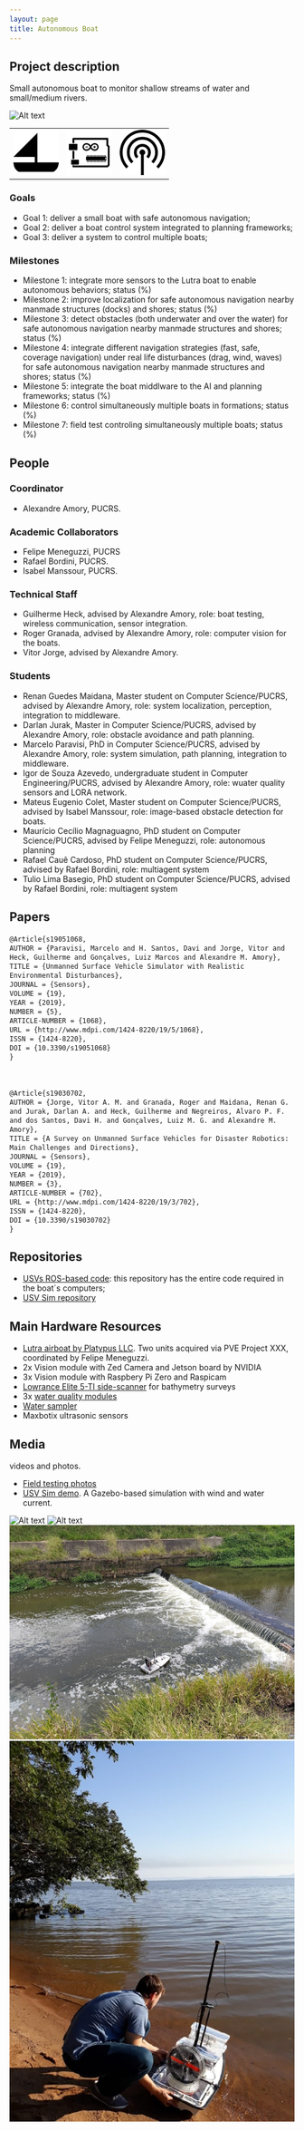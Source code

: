 ```yaml
---
layout: page
title: Autonomous Boat
---
```


## Project description

Small autonomous boat to monitor shallow streams of water and small/medium rivers. 

![Alt text](../images/projects/lutra.png?raw=true "Lutra Airboat")

| | | |
| --- | --- | --- |
| ![small boat](../images/icons/sail-boat.png "small boat") |  ![electronics](../images/icons/electronics.png "electronics") | ![sensors](../images/icons/sensor.png "sensors") |

### Goals

 - Goal 1: deliver a small boat with safe autonomous navigation;
 - Goal 2: deliver a boat control system integrated to planning frameworks;
 - Goal 3: deliver a system to control multiple boats;

### Milestones

 - Milestone 1: integrate more sensors to the Lutra boat to enable autonomous behaviors; status (%)
 - Milestone 2: improve localization for safe autonomous navigation nearby manmade structures (docks) and shores; status (%)
 - Milestone 3: detect obstacles (both underwater and over the water) for safe autonomous navigation nearby manmade structures and shores; status (%)
 - Milestone 4: integrate different navigation strategies (fast, safe, coverage navigation) under real life disturbances (drag, wind, waves) for safe autonomous navigation nearby manmade structures and shores; status (%)
 - Milestone 5: integrate the boat middlware to the AI and planning frameworks; status (%)
 - Milestone 6: control simultaneously multiple boats in formations; status (%)
 - Milestone 7: field test controling simultaneously multiple boats; status (%)

## People

### Coordinator

 - Alexandre Amory, PUCRS.

### Academic Collaborators

 - Felipe Meneguzzi, PUCRS
 - Rafael Bordini, PUCRS.
 - Isabel Manssour, PUCRS.

### Technical Staff

 - Guilherme Heck, advised by Alexandre Amory, role: boat testing, wireless communication, sensor integration.
 - Roger Granada, advised by Alexandre Amory, role: computer vision for the boats.
 - Vitor Jorge, advised by Alexandre Amory.

### Students

 - Renan Guedes Maidana, Master student on Computer Science/PUCRS, advised by Alexandre Amory, role: system localization, perception, integration to middleware.
 - Darlan Jurak, Master in Computer Science/PUCRS, advised by Alexandre Amory, role: obstacle avoidance and path planning.
 - Marcelo Paravisi, PhD in Computer Science/PUCRS, advised by Alexandre Amory, role: system simulation, path planning, integration to middleware.
 - Igor de Souza Azevedo, undergraduate student in Computer Engineering/PUCRS, advised by Alexandre Amory, role: wuater quality sensors and LORA network.
 - Mateus Eugenio Colet, Master student on Computer Science/PUCRS, advised by Isabel Manssour, role: image-based obstacle detection for boats.
 - Maurício Cecílio Magnaguagno, PhD student on Computer Science/PUCRS, advised by Felipe Meneguzzi, role: autonomous planning
 - Rafael Cauê Cardoso, PhD student on Computer Science/PUCRS, advised by Rafael Bordini, role:  multiagent system
 - Tulio Lima Basegio, PhD student on Computer Science/PUCRS, advised by Rafael Bordini, role:  multiagent system

## Papers

    @Article{s19051068,
    AUTHOR = {Paravisi, Marcelo and H. Santos, Davi and Jorge, Vitor and Heck, Guilherme and Gonçalves, Luiz Marcos and Alexandre M. Amory},
    TITLE = {Unmanned Surface Vehicle Simulator with Realistic Environmental Disturbances},
    JOURNAL = {Sensors},
    VOLUME = {19},
    YEAR = {2019},
    NUMBER = {5},
    ARTICLE-NUMBER = {1068},
    URL = {http://www.mdpi.com/1424-8220/19/5/1068},
    ISSN = {1424-8220},
    DOI = {10.3390/s19051068}
    }



    @Article{s19030702,
    AUTHOR = {Jorge, Vitor A. M. and Granada, Roger and Maidana, Renan G. and Jurak, Darlan A. and Heck, Guilherme and Negreiros, Alvaro P. F. and dos Santos, Davi H. and Gonçalves, Luiz M. G. and Alexandre M. Amory},
    TITLE = {A Survey on Unmanned Surface Vehicles for Disaster Robotics: Main Challenges and Directions},
    JOURNAL = {Sensors},
    VOLUME = {19},
    YEAR = {2019},
    NUMBER = {3},
    ARTICLE-NUMBER = {702},
    URL = {http://www.mdpi.com/1424-8220/19/3/702},
    ISSN = {1424-8220},
    DOI = {10.3390/s19030702}
    }


## Repositories

 - [USVs ROS-based code](https://github.com/disaster-robotics-proalertas/awa-sv): this repository has the entire code required in the boat`s computers;
 - [USV Sim repository](https://github.com/disaster-robotics-proalertas/usv_sim_lsa)

## Main Hardware Resources

 - [Lutra airboat by Platypus LLC](http://senseplatypus.com/lutra-airboat/). Two units acquired via PVE Project XXX, coordinated by Felipe Meneguzzi.
 - 2x Vision module with Zed Camera and Jetson board by NVIDIA
 - 3x Vision module with Raspbery Pi Zero and Raspicam
 - [Lowrance Elite 5-TI side-scanner](https://github.com/disaster-robotics-proalertas/ros_nmea_depth) for bathymetry surveys
 - 3x [water quality modules](https://github.com/disaster-robotics-proalertas/atlas_ros)
 - [Water sampler](https://github.com/disaster-robotics-proalertas/water_sampler_ros)
 - Maxbotix ultrasonic sensors
 

## Media 

videos and photos.

 - [Field testing photos](https://photos.app.goo.gl/ZhbJEg3256ofCSdE9)
 - [USV Sim demo](https://www.youtube.com/watch?v=u-JnylVnD9I&list=PLecI7jQbTC3zhiwq5m1YmNKtYsZMgFjkX). A Gazebo-based simulation with wind and water current.

![Alt text](../images/projects/diff-water-sampler.png?raw=true "Lutra prop plus water sampler")
![Alt text](../images/projects/team-boath-boats.png?raw=true "Team and two boats in a field testing trip")
![Alt text](../images/projects/diluvio.png?raw=true "Boat in the Diluvio river")
![Alt text](../images/projects/testing-guaiba.png?raw=true "Boat in the Guaiba")


